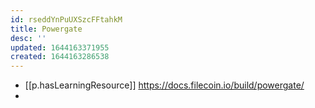 ```yaml
---
id: rseddYnPuUXSzcFFtahkM
title: Powergate
desc: ''
updated: 1644163371955
created: 1644163286538
---
```



- [[p.hasLearningResource]] https://docs.filecoin.io/build/powergate/
- 
